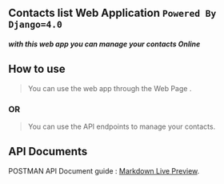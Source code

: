 ## Contacts list Web Application ```Powered By Django=4.0```

##### with this web app you can manage your contacts Online

## How to use
> You can use the web app through the Web Page .
### OR
> You can use the API endpoints to manage your contacts.


## API Documents

POSTMAN API Document guide : [Markdown Live Preview](https://documenter.getpostman.com/view/14477012/UVyvuZWw).
